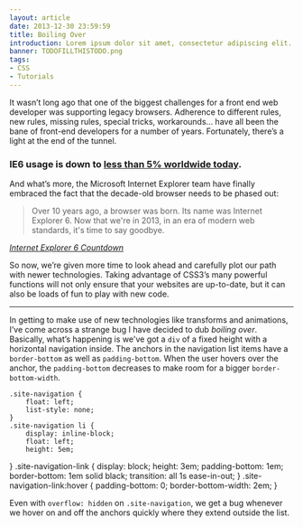 ```yaml
---
layout: article
date: 2013-12-30 23:59:59
title: Boiling Over
introduction: Lorem ipsum dolor sit amet, consectetur adipiscing elit. Cras ac elit enim, et tempus nulla.
banner: TODOFILLTHISTODO.png
tags:
- CSS
- Tutorials
---
```


It wasn’t long ago that one of the biggest challenges for a front end web developer was supporting legacy browsers. Adherence to different rules, new rules, missing rules, special tricks, workarounds... have all been the bane of front-end developers for a number of years. Fortunately, there’s a light at the end of the tunnel.

### IE6 usage is down to [less than 5% worldwide today](http://www.modern.ie/en-us/ie6countdown).

And what’s more, the Microsoft Internet Explorer team have finally embraced the fact that the decade-old browser needs to be phased out:

> Over 10 years ago, a browser was born. Its name was Internet Explorer 6. Now that we're in 2013, in an era of modern web standards, it's time to say goodbye.

<cite class="citation">[Internet Explorer 6 Countdown](http://www.modern.ie/en-us/ie6countdown)</cite>

So now, we’re given more time to look ahead and carefully plot our path with newer technologies. Taking advantage of CSS3’s many powerful functions will not only ensure that your websites are up-to-date, but it can also be loads of fun to play with new code.

--------

In getting to make use of new technologies like transforms and animations, I’ve come across a strange bug I have decided to dub *boiling over*. Basically, what’s happening is we've got a <code>div</code> of a fixed height with a horizontal navigation inside. The anchors in the navigation list items have a <code>border-bottom</code> as well as <code>padding-bottom</code>. When the user hovers over the anchor, the <code>padding-bottom</code> decreases to make room for a bigger <code>border-bottom-width</code>.

	.site-navigation {
	    float: left;
	    list-style: none;
	}
	.site-navigation li {
	    display: inline-block;
	    float: left;
	    height: 5em;
  }
	.site-navigation-link {
	    display: block;
	    height: 3em;
	    padding-bottom: 1em;
	    border-bottom: 1em solid black;
	    transition: all 1s ease-in-out;
	}
	.site-navigation-link:hover {
	    padding-bottom: 0;
	    border-bottom-width: 2em;
	}

Even with <code>overflow: hidden</code> on <code>.site-navigation</code>, we get a bug whenever we hover on and off the anchors quickly where they extend outside the list.





